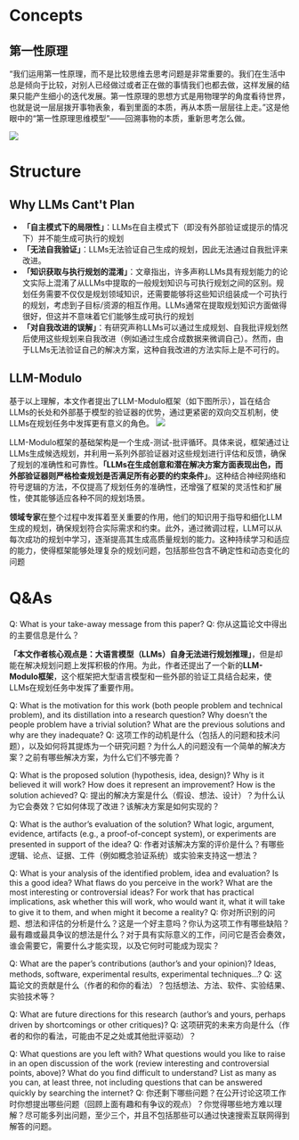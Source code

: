 # **Concepts**

## 第一性原理

“我们运用第一性原理，而不是比较思维去思考问题是非常重要的。我们在生活中总是倾向于比较，对别人已经做过或者正在做的事情我们也都去做，这样发展的结果只能产生细小的迭代发展。第一性原理的思想方式是用物理学的角度看待世界，也就是说一层层拨开事物表象，看到里面的本质，再从本质一层层往上走。”这是他眼中的“第一性原理思维模型”——回溯事物的本质，重新思考怎么做。

![](https://i-blog.csdnimg.cn/blog_migrate/ca68d59ad190dac3d7627b9a7eecce10.jpeg)


# **Structure**

## **Why LLMs Cant't Plan**

- **「自主模式下的局限性」**：LLMs在自主模式下（即没有外部验证或提示的情况下）并不能生成可执行的规划
- **「无法自我验证」**：LLMs无法验证自己生成的规划，因此无法通过自我批评来改进。
- **「知识获取与执行规划的混淆」**：文章指出，许多声称LLMs具有规划能力的论文实际上混淆了从LLMs中提取的一般规划知识与可执行规划之间的区别。规划任务需要不仅仅是规划领域知识，还需要能够将这些知识组装成一个可执行的规划，考虑到子目标/资源的相互作用。LLMs通常在提取规划知识方面做得很好，但这并不意味着它们能够生成可执行的规划
- **「对自我改进的误解」**：有研究声称LLMs可以通过生成规划、自我批评规划然后使用这些规划来自我改进（例如通过生成合成数据来微调自己）。然而，由于LLMs无法验证自己的解决方案，这种自我改进的方法实际上是不可行的。

## **LLM-Modulo**

基于以上理解，本文作者提出了LLM-Modulo框架（如下图所示），旨在结合LLMs的长处和外部基于模型的验证器的优势，通过更紧密的双向交互机制，使LLMs在规划任务中发挥更有意义的角色。
![](https://developer.qcloudimg.com/http-save/yehe-5990800/a378885d622f0197250dfc450e26bf22.png)

LLM-Modulo框架的基础架构是一个生成-测试-批评循环。具体来说，框架通过让LLMs生成候选规划，并利用一系列外部验证器对这些规划进行评估和反馈，确保了规划的准确性和可靠性。**「LLMs在生成创意和潜在解决方案方面表现出色，而外部验证器则严格检查规划是否满足所有必要的约束条件」**。这种结合神经网络和符号逻辑的方法，不仅提高了规划任务的准确性，还增强了框架的灵活性和扩展性，使其能够适应各种不同的规划场景。

**领域专家**在整个过程中发挥着至关重要的作用，他们的知识用于指导和细化LLM生成的规划，确保规划符合实际需求和约束。此外，通过微调过程，LLM可以从每次成功的规划中学习，逐渐提高其生成高质量规划的能力。这种持续学习和适应的能力，使得框架能够处理复杂的规划问题，包括那些包含不确定性和动态变化的问题


# **Q&As**

Q: What is your take-away message from this paper?
Q: 你从这篇论文中得出的主要信息是什么？

**「本文作者核心观点是：大语言模型（LLMs）自身无法进行规划推理」**，但是却能在解决规划问题上发挥积极的作用。为此，作者还提出了一个新的**LLM-Modulo框架**，这个框架把大型语言模型和一些外部的验证工具结合起来，使LLMs在规划任务中发挥了重要作用。


Q: What is the motivation for this work (both people problem and technical problem), and its distillation into a research question? Why doesn’t the people problem have a trivial solution? What are the previous solutions and why are they inadequate?
Q: 这项工作的动机是什么（包括人的问题和技术问题），以及如何将其提炼为一个研究问题？为什么人的问题没有一个简单的解决方案？之前有哪些解决方案，为什么它们不够完善？

Q: What is the proposed solution (hypothesis, idea, design)? Why is it believed it will work? How does it represent an improvement? How is the solution achieved?
Q: 提出的解决方案是什么（假设、想法、设计）？为什么认为它会奏效？它如何体现了改进？该解决方案是如何实现的？

Q: What is the author’s evaluation of the solution? What logic, argument, evidence, artifacts (e.g., a proof-of-concept system), or experiments are presented in support of the idea?
Q: 作者对该解决方案的评价是什么？有哪些逻辑、论点、证据、工件（例如概念验证系统）或实验来支持这一想法？

Q: What is your analysis of the identified problem, idea and evaluation? Is this a good idea? What flaws do you perceive in the work? What are the most interesting or controversial ideas? For work that has practical implications, ask whether this will work, who would want it, what it will take to give it to them, and when might it become a reality?
Q: 你对所识别的问题、想法和评估的分析是什么？这是一个好主意吗？你认为这项工作有哪些缺陷？最有趣或最具争议的想法是什么？对于具有实际意义的工作，问问它是否会奏效，谁会需要它，需要什么才能实现，以及它何时可能成为现实？

Q: What are the paper’s contributions (author’s and your opinion)? Ideas, methods, software, experimental results, experimental techniques...?
Q: 这篇论文的贡献是什么（作者的和你的看法）？包括想法、方法、软件、实验结果、实验技术等？

Q: What are future directions for this research (author’s and yours, perhaps driven by shortcomings or other critiques)?
Q: 这项研究的未来方向是什么（作者的和你的看法，可能由不足之处或其他批评驱动）？

Q: What questions are you left with? What questions would you like to raise in an open discussion of the work (review interesting and controversial points, above)? What do you find difficult to understand? List as many as you can, at least three, not including questions that can be answered quickly by searching the internet?
Q: 你还剩下哪些问题？在公开讨论这项工作时你想提出哪些问题（回顾上面有趣和有争议的观点）？你觉得哪些地方难以理解？尽可能多列出问题，至少三个，并且不包括那些可以通过快速搜索互联网得到解答的问题。
